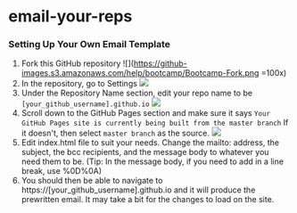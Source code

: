 # email-your-reps

### Setting Up Your Own Email Template
1. Fork this GitHub repository ![](https://github-images.s3.amazonaws.com/help/bootcamp/Bootcamp-Fork.png =100x)
2. In the repository, go to Settings ![](https://guides.github.com/features/pages/repo-settings.png)
3. Under the Repository Name section, edit your repo name to be ```[your_github_username].github.io``` ![](https://github-images.s3.amazonaws.com/enterprise/2.14/assets/images/help/repository/repository-name-change.png)
4. Scroll down to the GitHub Pages section and make sure it says ```Your GitHub Pages site is currently being built from the master branch``` If it doesn't, then select ```master branch``` as the source. ![](https://guides.github.com/features/pages/launch-theme-chooser.png)
5. Edit index.html file to suit your needs. Change the mailto: address, the subject, the bcc recipients, and the message body to whatever you need them to be. (Tip: In the message body, if you need to add in a line break, use %0D%0A)
6. You should then be able to navigate to https://[your_github_username].github.io and it will produce the prewritten email. It may take a bit for the changes to load on the site.
